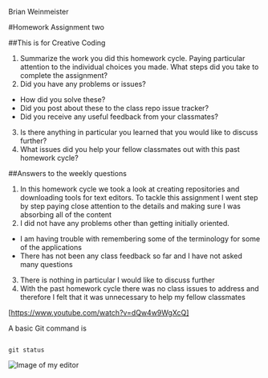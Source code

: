 Brian Weinmeister

#Homework Assignment two

##This is for Creative Coding

1. Summarize the work you did this homework cycle. Paying particular attention to the individual choices you made.
What steps did you take to complete the assignment?
2. Did you have any problems or issues?
- How did you solve these?
- Did you post about these to the class repo issue tracker?
- Did you receive any useful feedback from your classmates?
3. Is there anything in particular you learned that you would like to discuss further?
4. What issues did you help your fellow classmates out with this past homework cycle?

##Answers to the weekly questions

1. In this homework cycle we took a look at creating repositories and downloading tools for text editors. To tackle this assignment I went step by step paying close attention to the details and making sure I was absorbing all of the content
2. I did not have any problems other than getting initially oriented.
- I am having trouble with remembering some of the terminology for some of the applications
- There has not been any class feedback so far and I have not asked many questions
3. There is nothing in particular I would like to discuss further
4. With the past homework cycle there was no class issues to address and therefore I felt that it was unnecessary to help my fellow classmates

[https://www.youtube.com/watch?v=dQw4w9WgXcQ]

A basic Git command is

```

git status

```

![Image of my editor](Screenshot-(1))
